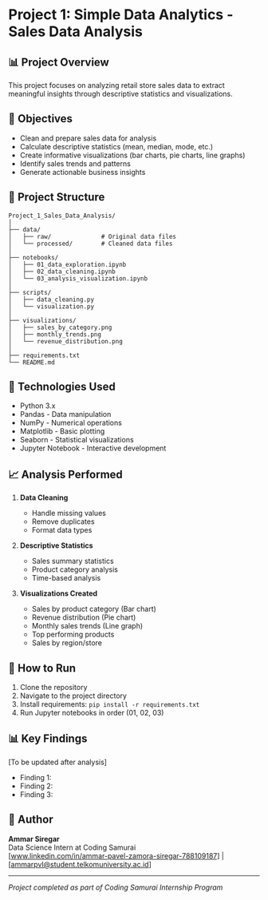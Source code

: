 # Project 1: Simple Data Analytics - Sales Data Analysis

## 📊 Project Overview

This project focuses on analyzing retail store sales data to extract meaningful insights through descriptive statistics and visualizations.

## 🎯 Objectives

- Clean and prepare sales data for analysis
- Calculate descriptive statistics (mean, median, mode, etc.)
- Create informative visualizations (bar charts, pie charts, line graphs)
- Identify sales trends and patterns
- Generate actionable business insights

## 📁 Project Structure

```
Project_1_Sales_Data_Analysis/
│
├── data/
│   ├── raw/              # Original data files
│   └── processed/        # Cleaned data files
│
├── notebooks/
│   ├── 01_data_exploration.ipynb
│   ├── 02_data_cleaning.ipynb
│   └── 03_analysis_visualization.ipynb
│
├── scripts/
│   ├── data_cleaning.py
│   └── visualization.py
│
├── visualizations/
│   ├── sales_by_category.png
│   ├── monthly_trends.png
│   └── revenue_distribution.png
│
├── requirements.txt
└── README.md
```

## 🔧 Technologies Used

- Python 3.x
- Pandas - Data manipulation
- NumPy - Numerical operations
- Matplotlib - Basic plotting
- Seaborn - Statistical visualizations
- Jupyter Notebook - Interactive development

## 📈 Analysis Performed

1. **Data Cleaning**
   - Handle missing values
   - Remove duplicates
   - Format data types

2. **Descriptive Statistics**
   - Sales summary statistics
   - Product category analysis
   - Time-based analysis

3. **Visualizations Created**
   - Sales by product category (Bar chart)
   - Revenue distribution (Pie chart)
   - Monthly sales trends (Line graph)
   - Top performing products
   - Sales by region/store

## 🚀 How to Run

1. Clone the repository
2. Navigate to the project directory
3. Install requirements: `pip install -r requirements.txt`
4. Run Jupyter notebooks in order (01, 02, 03)

## 📊 Key Findings

[To be updated after analysis]

- Finding 1: 
- Finding 2: 
- Finding 3: 

## 👤 Author

**Ammar Siregar**  
Data Science Intern at Coding Samurai  
[www.linkedin.com/in/ammar-pavel-zamora-siregar-788109187] | [ammarpvl@student.telkomuniversity.ac.id]

---

*Project completed as part of Coding Samurai Internship Program*